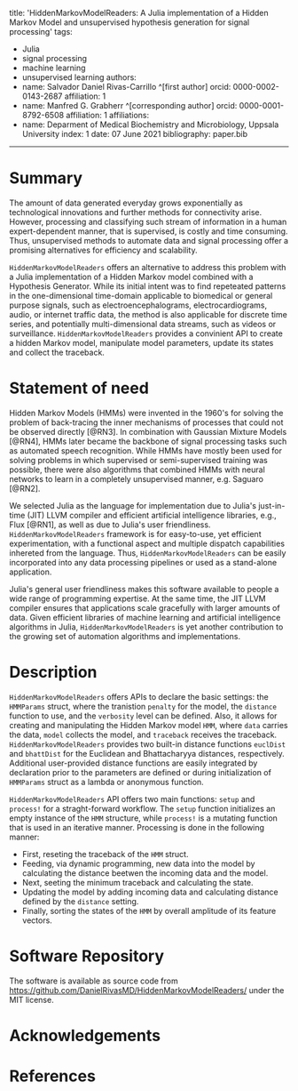 title: 'HiddenMarkovModelReaders: A Julia implementation of a Hidden Markov Model and unsupervised hypothesis generation for signal processing'
tags:

- Julia
- signal processing
- machine learning
- unsupervised learning
  authors:
- name: Salvador Daniel Rivas-Carrillo ^[first author]
  orcid: 0000-0002-0143-2687
  affiliation: 1
- name: Manfred G. Grabherr ^[corresponding author]
  orcid: 0000-0001-8792-6508
  affiliation: 1
  affiliations:
- name: Deparment of Medical Biochemistry and Microbiology, Uppsala University
  index: 1
  date: 07 June 2021
  bibliography: paper.bib

---

# Summary

The amount of data generated everyday grows exponentially as technological innovations and further methods for connectivity arise. However, processing and classifying such stream of information in a human expert-dependent manner, that is supervised, is costly and time consuming. Thus, unsupervised methods to automate data and signal processing offer a promising alternatives for efficiency and scalability.

`HiddenMarkovModelReaders` offers an alternative to address this problem with a Julia implementation of a Hidden Markov model combined with a Hypothesis Generator. While its initial intent was to find repeteated patterns in the one-dimensional time-domain applicable to biomedical or general purpose signals, such as electroencephalograms, electrocardiograms, audio, or internet traffic data, the method is also applicable for discrete time series, and potentially multi-dimensional data streams, such as videos or surveillance. `HiddenMarkovModelReaders` provides a convinient API to create a hidden Markov model, manipulate model parameters, update its states and collect the traceback.

# Statement of need

Hidden Markov Models (HMMs) were invented in the 1960's for solving the problem of back-tracing the inner mechanisms of processes that could not be observed directly [@RN3]. In combination with Gaussian Mixture Models [@RN4], HMMs later became the backbone of signal processing tasks such as automated speech recognition. While HMMs have mostly been used for solving problems in which supervised or semi-supervised training was possible, there were also algorithms that combined HMMs with neural networks to learn in a completely unsupervised manner, e.g. Saguaro [@RN2].

We selected Julia as the language for implementation due to Julia's just-in-time (JIT) LLVM compiler and efficient artificial intelligence libraries, e.g., Flux [@RN1], as well as due to Julia's user friendliness. `HiddenMarkovModelReaders` framework is for easy-to-use, yet efficient experimentation, with a functional aspect and multiple dispatch capabilities inhereted from the language. Thus, `HiddenMarkovModelReaders` can be easily incorporated into any data processing pipelines or used as a stand-alone application.

Julia's general user friendliness makes this software available to people a wide range of programming expertise. At the same time, the JIT LLVM compiler ensures that applications scale gracefully with larger amounts of data. Given efficient libraries of machine learning and artificial intelligence algorithms in Julia, `HiddenMarkovModelReaders` is yet another contribution to the growing set of automation algorithms and implementations.

# Description

`HiddenMarkovModelReaders` offers APIs to declare the basic settings: the `HMMParams` struct, where the tranistion `penalty` for the model, the `distance` function to use, and the `verbosity` level can be defined. Also, it allows for creating and manipulating the Hidden Markov model `HMM`, where `data` carries the data, `model` collects the model,  and `traceback` receives the traceback. `HiddenMarkovModelReaders` provides two built-in distance functions `euclDist` and `bhattDist` for the Euclidean and Bhattacharyya distances, respectively. Additional user-provided distance functions are easily integrated by declaration prior to the parameters are defined or during initialization of `HMMParams` struct as a lambda or anonymous function.

`HiddenMarkovModelReaders` API offers two main functions: `setup` and `process!` for a straght-forward workflow. The `setup` function initializes an empty instance of the `HMM` structure, while `process!` is a mutating function that is used in an iterative manner. Processing is done in the following manner:

- First, reseting the traceback of the `HMM` struct.
- Feeding, via dynamic programming, new data into the model by calculating the distance beetwen the incoming data and the model.
- Next, seeting the minimum traceback and calculating the state.
- Updating the model by adding incoming data and calculating distance defined by the `distance` setting.
- Finally, sorting the states of the `HMM` by overall amplitude of its feature vectors.

# Software Repository

The software is available as source code from https://github.com/DanielRivasMD/HiddenMarkovModelReaders/ under the MIT license.

# Acknowledgements

<!-- TODO: acknowledge not author contributors -->

# References
